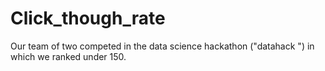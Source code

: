 # Click_though_rate
Our team of two competed in the data science hackathon ("datahack ") in which we ranked under 150.
